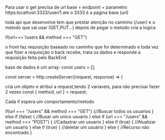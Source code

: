 Para usar o get precisa de url base + endpoint + parametro
https:localhost:3333/user/1
ate o 3333 é a pagina base (url)

toda api que desenvolve tem que prestar atenção no caminho (/user)
e o metodo que vai usar (GET,PUT...)
depois de pegar o metodo cria a logica

if(url==='/users && method === "GET")

o front faz requisição baseado no caminho que foi determinado e toda vez que fizer a requisição o back recebe, trata os dados e responde a requisição feita pelo BackEnd

base de dados é um array:
    const users = [];

const server = http.createServer((request, response) => {


cria um objeto e atribui a request,tendo 2 variaveis, para não precisar fazer 2 vezes
    const { method, url } = request;

Cada if espera um comportamento/metodo

if(url === "/users" && method === "GET") {//Buscar todos os usuarios
} else if (false) {
//Busar um unico usuario
} else if (url === "/users" && method === "POST") {
//Cadastrar um usuario
} else if (true) {
//Atualizar um usuario
} else if (true) {
//deletar um usuário
} else {
//Recurso não encontrado
}
